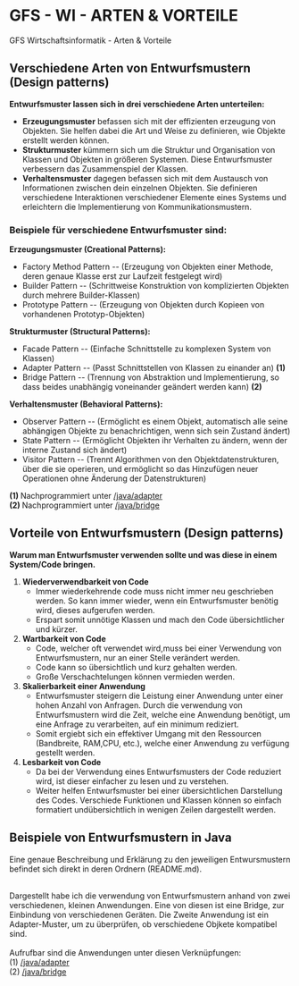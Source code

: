 # GFS - WI - ARTEN & VORTEILE
GFS Wirtschaftsinformatik - Arten & Vorteile

## <h2>Verschiedene Arten von Entwurfsmustern (Design patterns)</h2>
<strong>Entwurfsmuster lassen sich in drei verschiedene Arten unterteilen:</strong>
<ul>
   <li><strong>Erzeugungsmuster</strong> befassen sich mit der effizienten erzeugung von Objekten. Sie helfen dabei die Art und Weise zu definieren, wie Objekte erstellt werden können. </li><li><strong>Strukturmuster</strong> kümmern sich um die Struktur und Organisation von Klassen und Objekten in größeren Systemen. Diese Entwurfsmuster verbessern das Zusammenspiel der Klassen. </li><li><strong>Verhaltensmuster</strong> dagegen befassen sich mit dem Austausch von Informationen zwischen dein einzelnen Objekten. Sie definieren verschiedene Interaktionen verschiedener Elemente eines Systems und erleichtern die Implementierung von Kommunikationsmustern.</li>
</ul>

<h3>Beispiele für verschiedene Entwurfsmuster sind:</h3>

<strong>Erzeugungsmuster (Creational Patterns):</strong>
<ul>
  <li>Factory Method Pattern -- (Erzeugung von Objekten einer Methode, deren genaue Klasse erst zur Laufzeit festgelegt wird)</li>
  <li>Builder Pattern -- (Schrittweise Konstruktion von komplizierten Objekten durch mehrere Builder-Klassen)</li>
  <li>Prototype Pattern -- (Erzeugung von Objekten durch Kopieen von vorhandenen Prototyp-Objekten)</li>
</ul>
<strong>Strukturmuster (Structural Patterns):</strong>
<ul>
  <li>Facade Pattern -- (Einfache Schnittstelle zu komplexen System von Klassen)</li>
  <li>Adapter Pattern -- (Passt Schnittstellen von Klassen zu einander an) <strong>(1)</strong></li>
  <li>Bridge Pattern -- (Trennung von Abstraktion und Implementierung, so dass beides unabhängig voneinander geändert werden kann) <strong>(2)</strong></li>
</ul>
<strong>Verhaltensmuster (Behavioral Patterns):</strong>
<ul>
  <li>Observer Pattern -- (Ermöglicht es einem Objekt, automatisch alle seine abhängigen Objekte zu benachrichtigen, wenn sich sein Zustand ändert)</li>
  <li>State Pattern -- (Ermöglicht Objekten ihr Verhalten zu ändern, wenn der interne Zustand sich ändert)</li>
  <li>Visitor Pattern -- (Trennt Algorithmen von den Objektdatenstrukturen, über die sie operieren, und ermöglicht so das Hinzufügen neuer Operationen ohne Änderung der Datenstrukturen)</li>
</ul>

<strong>(1) </strong> Nachprogrammiert unter [/java/adapter](https://github.com/Enjagura/GFS/tree/main/java/adapter) </br>
<strong>(2) </strong> Nachprogrammiert unter [/java/bridge](https://github.com/Enjagura/GFS/tree/main/java/bridge)

## <h2>Vorteile von Entwurfsmustern (Design patterns)</h2>
<strong>Warum man Entwurfsmuster verwenden sollte und was diese in einem System/Code bringen.</strong>
<ol>
   <li><strong>Wiederverwendbarkeit von Code </strong><ul>
      <li>Immer wiederkehrende code muss nicht immer neu geschrieben werden. So kann immer wieder, wenn ein Entwurfsmuster benötig wird, dieses aufgerufen werden.</li>
      <li>Erspart somit unnötige Klassen und mach den Code übersichtlicher und kürzer.</li>
   </ul></li>
   <li><strong>Wartbarkeit von Code </strong><ul>
      <li>Code, welcher oft verwendet wird,muss bei einer Verwendung von Entwurfsmustern, nur an einer Stelle verändert werden.</li>
      <li>Code kann so übersichtlich und kurz gehalten werden.</li>
      <li>Große Verschachtelungen können vermieden werden.</li>
   </ul></li>
   <li><strong>Skalierbarkeit einer Anwendung </strong><ul>
      <li>Entwurfsmuster steigern die Leistung einer Anwendung unter einer hohen Anzahl von Anfragen. Durch die verwendung von Entwurfsmustern wird die Zeit, welche eine Anwendung benötigt, um eine Anfrage zu verarbeiten, auf ein minimum rediziert.</li>
      <li>Somit ergiebt sich ein effektiver Umgang mit den Ressourcen (Bandbreite, RAM,CPU, etc.), welche einer Anwendung zu verfügung gestellt werden.</li>
   </ul></li>
   <li><strong>Lesbarkeit von Code </strong><ul>
      <li>Da bei der Verwendung eines Entwurfsmusters der Code reduziert wird, ist dieser einfacher zu lesen und zu verstehen.</li>
      <li>Weiter helfen Entwurfsmuster bei einer übersichtlichen Darstellung des Codes. Verschiede Funktionen und Klassen können so einfach formatiert undübersichtlich in wenigen Zeilen dargestellt werden.</li>
   </ul></li>
</ol>

## <h2>Beispiele von Entwurfsmustern in Java</h2>
Eine genaue Beschreibung und Erklärung zu den jeweiligen Entwursmustern befindet sich direkt in deren Ordnern (README.md).</br></br>

Dargestellt habe ich die verwendung von Entwurfsmustern anhand von zwei verschiedenen, kleinen Anwendungen.
Eine von diesen ist eine Bridge, zur Einbindung von verschiedenen Geräten. 
Die Zweite Anwendung ist ein Adapter-Muster, um zu überprüfen, ob verschiedene Objkete kompatibel sind. </br></br>
Aufrufbar sind die Anwendungen unter diesen Verknüpfungen: </br>
(1) [/java/adapter](https://github.com/Enjagura/GFS/tree/main/java/adapter) </br>
(2) [/java/bridge](https://github.com/Enjagura/GFS/tree/main/java/bridge)
